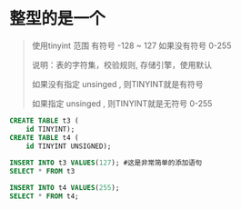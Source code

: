# 整型的是一个

> 使用tinyint 范围 有符号 -128 ~ 127  如果没有符号 0-255
>
> 说明：表的字符集，校验规则, 存储引擎，使用默认
>
> 如果没有指定 unsinged , 则TINYINT就是有符号
>
> 如果指定 unsinged , 则TINYINT就是无符号 0-255
>
``` sql 
CREATE TABLE t3 (
	id TINYINT);
CREATE TABLE t4 (
	id TINYINT UNSIGNED);
	
INSERT INTO t3 VALUES(127); #这是非常简单的添加语句
SELECT * FROM t3

INSERT INTO t4 VALUES(255);
SELECT * FROM t4;
```
